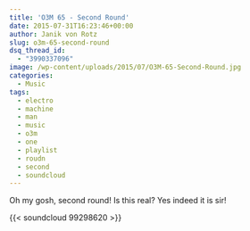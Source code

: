 ```yaml
---
title: 'O3M 65 - Second Round'
date: 2015-07-31T16:23:46+00:00
author: Janik von Rotz
slug: o3m-65-second-round
dsq_thread_id:
  - "3990337096"
image: /wp-content/uploads/2015/07/O3M-65-Second-Round.jpg
categories:
  - Music
tags:
  - electro
  - machine
  - man
  - music
  - o3m
  - one
  - playlist
  - roudn
  - second
  - soundcloud
---
```

Oh my gosh, second round! Is this real? 
Yes indeed it is sir!

{{< soundcloud 99298620 >}}